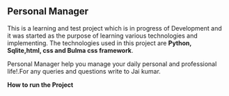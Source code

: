 <h2> Personal Manager</h2>

This is a learning and test project which is in progress of Development and it was started as the purpose of learning various technologies and implementing. 
The technologies used in this project are <b>Python, Sqlite,html, css and Bulma css framework</b>.

Personal Manager help you manage your daily personal and professional life!.For any queries and questions write to Jai kumar.

<b>How to run the Project</b>

